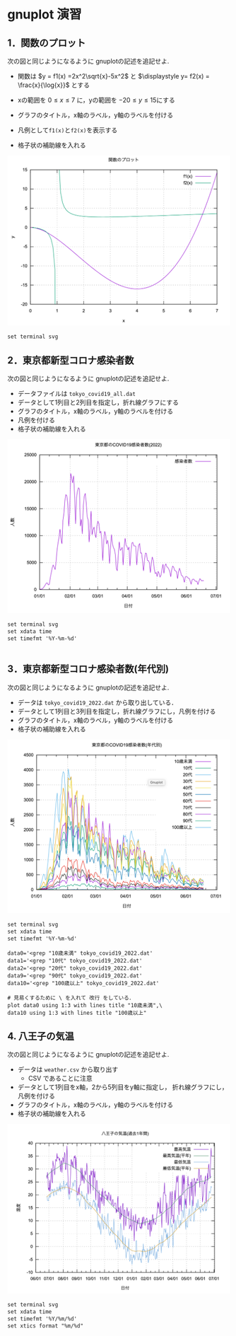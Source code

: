 # gnuplot 演習

## 1．関数のプロット

次の図と同じようになるように gnuplotの記述を追記せよ.

- 関数は $y = f1(x) =2x^2\sqrt{x}-5x^2$ と $\displaystyle y= f2(x) = \frac{x}{\log{x}}$ とする
- xの範囲を $0 \leq x \leq 7$ に，yの範囲を $-20 \leq y \leq 15$にする
- グラフのタイトル，x軸のラベル，y軸のラベルを付ける
- 凡例として`f1(x)`と`f2(x)`を表示する

- 格子状の補助線を入れる

![関数のプロット](funcplot.png)

```gnuplot {cmd=true output="html"}
set terminal svg

```

## 2．東京都新型コロナ感染者数

次の図と同じようになるように gnuplotの記述を追記せよ.

- データファイルは `tokyo_covid19_all.dat`
- データとして1列目と2列目を指定し，折れ線グラフにする
- グラフのタイトル，x軸のラベル，y軸のラベルを付ける
- 凡例を付ける
- 格子状の補助線を入れる

![covid19](covid19.png)

```gnuplot {cmd=true output="html"}
set terminal svg
set xdata time
set timefmt '%Y-%m-%d'


```

## 3．東京都新型コロナ感染者数(年代別)

次の図と同じようになるように gnuplotの記述を追記せよ.

- データは `tokyo_covid19_2022.dat` から取り出している．
- データとして1列目と3列目を指定し，折れ線グラフにし，凡例を付ける
- グラフのタイトル，x軸のラベル，y軸のラベルを付ける
- 格子状の補助線を入れる

![covid19](covid19age.png)

```gnuplot {cmd=true output="html"}
set terminal svg
set xdata time
set timefmt '%Y-%m-%d'

data0='<grep "10歳未満" tokyo_covid19_2022.dat'
data1='<grep "10代" tokyo_covid19_2022.dat'
data2='<grep "20代" tokyo_covid19_2022.dat'
data9='<grep "90代" tokyo_covid19_2022.dat'
data10='<grep "100歳以上" tokyo_covid19_2022.dat'

# 見易くするために \ を入れて 改行 をしている．
plot data0 using 1:3 with lines title "10歳未満",\
data10 using 1:3 with lines title "100歳以上"
```


## 4. 八王子の気温

次の図と同じようになるように gnuplotの記述を追記せよ.

- データは `weather.csv` から取り出す
  - CSV であることに注意
- データとして1列目をx軸，2から5列目をy軸に指定し，
折れ線グラフにし，凡例を付ける
- グラフのタイトル，x軸のラベル，y軸のラベルを付ける
- 格子状の補助線を入れる

![weather](weather.png)

```gnuplot {cmd=true, output="html"}
set terminal svg
set xdata time
set timefmt '%Y/%m/%d'
set xtics format "%m/%d"

```
